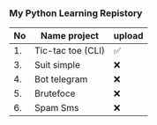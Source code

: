 ### My Python Learning Repistory

| No  | Name project      | upload |
| --- | ----------------- | ------ |
| 1.  | Tic-tac toe (CLI) | ✅     |
| 3.  | Suit simple       | ❌     |
| 4.  | Bot telegram      | ❌     |
| 5.  | Brutefoce         | ❌     |
| 6.  | Spam Sms          | ❌     |

